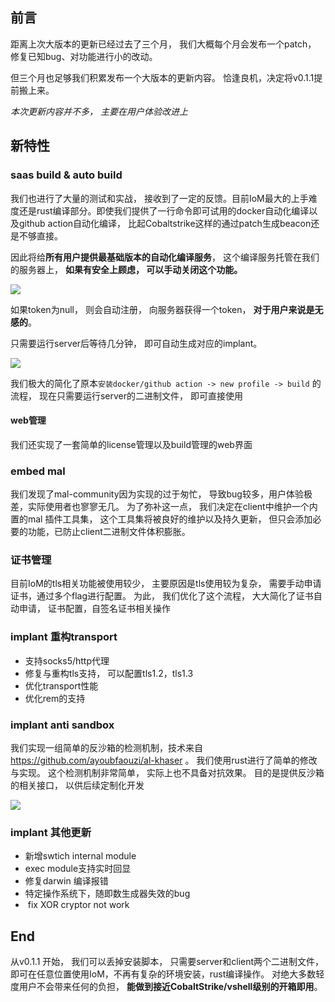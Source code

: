 
## 前言

距离上次大版本的更新已经过去了三个月， 我们大概每个月会发布一个patch， 修复已知bug、对功能进行小的改动。 

但三个月也足够我们积累发布一个大版本的更新内容。 恰逢良机，决定将v0.1.1提前搬上来。 

*本次更新内容并不多， 主要在用户体验改进上*

## 新特性

### saas build & auto build

我们也进行了大量的测试和实战， 接收到了一定的反馈。目前IoM最大的上手难度还是rust编译部分。即使我们提供了一行命令即可试用的docker自动化编译以及github action自动化编译， 比起Cobaltstrike这样的通过patch生成beacon还是不够直接。

因此将给**所有用户提供最基础版本的自动化编译服务**， 这个编译服务托管在我们的服务器上， **如果有安全上顾虑， 可以手动关闭这个功能。** 



![](Pasted%20image%2020250630161154.png)


如果token为null， 则会自动注册， 向服务器获得一个token， **对于用户来说是无感的**。 

只需要运行server后等待几分钟， 即可自动生成对应的implant。 

![](Pasted%20image%2020250630161458.png)

我们极大的简化了原本`安装docker/github action -> new profile -> build` 的流程， 现在只需要运行server的二进制文件， 即可直接使用

#### web管理

我们还实现了一套简单的license管理以及build管理的web界面

### embed mal

我们发现了mal-community因为实现的过于匆忙， 导致bug较多，用户体验极差，实际使用者也寥寥无几。 为了弥补这一点， 我们决定在client中维护一个内置的mal 插件工具集， 这个工具集将被良好的维护以及持久更新， 但只会添加必要的功能，已防止client二进制文件体积膨胀。 



### 证书管理

目前IoM的tls相关功能被使用较少， 主要原因是tls使用较为复杂， 需要手动申请证书，通过多个flag进行配置。 为此， 我们优化了这个流程， 大大简化了证书自动申请， 证书配置，自签名证书相关操作


### implant 重构transport

- 支持socks5/http代理
- 修复与重构tls支持， 可以配置tls1.2，tls1.3
- 优化transport性能
- 优化rem的支持

### implant anti sandbox

我们实现一组简单的反沙箱的检测机制，技术来自 https://github.com/ayoubfaouzi/al-khaser 。 我们使用rust进行了简单的修改与实现。 这个检测机制非常简单， 实际上也不具备对抗效果。 目的是提供反沙箱的相关接口， 以供后续定制化开发

![](Pasted%20image%2020250630162746.png)

### implant 其他更新


- 新增swtich internal module
- exec module支持实时回显
- 修复darwin 编译报错
- 特定操作系统下，随即数生成器失效的bug
-  fix XOR cryptor not work


## End

从v0.1.1 开始， 我们可以丢掉安装脚本， 只需要server和client两个二进制文件， 即可在任意位置使用IoM，不再有复杂的环境安装，rust编译操作。 对绝大多数轻度用户不会带来任何的负担， **能做到接近CobaltStrike/vshell级别的开箱即用**。 

